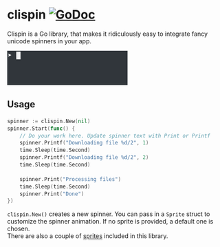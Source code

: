 # clispin [![GoDoc](https://godoc.org/github.com/mbrlabs/clispin?status.svg)](https://godoc.org/github.com/mbrlabs/clispin)
Clispin is a Go library, that makes it ridiculously easy to integrate fancy unicode spinners in your app.

![Demo](https://raw.githubusercontent.com/mbrlabs/clispin/master/demo.gif)

 ## Usage
```go
spinner := clispin.New(nil)
spinner.Start(func() {
    // Do your work here. Update spinner text with Print or Printf
    spinner.Printf("Downloading file %d/2", 1)
    time.Sleep(time.Second)
    spinner.Printf("Downloading file %d/2", 2)
    time.Sleep(time.Second)

    spinner.Print("Processing files")
    time.Sleep(time.Second)
    spinner.Print("Done")
})
```

```clispin.New()``` creates a new spinner. You can pass in a ```Sprite``` struct to customize the spinner
animation. If no sprite is provided, a default one is chosen.      
There are also a couple of [sprites](https://github.com/mbrlabs/clispin/blob/master/sprite.go) included in this library. 